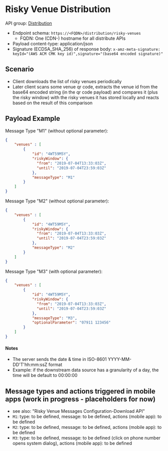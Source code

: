 # Risky Venue Distribution

API group: [Distribution](../guidebook.md#system-apis-and-interfaces)

- Endpoint schema: ```https://<FQDN>/distribution/risky-venues```
  - FQDN: One (CDN-) hostname for all distribute APIs
- Payload content-type: application/json
- Signature (ECDSA_SHA_256) of response body: ```x-amz-meta-signature: keyId="(AWS ACM CMK key id)",signature="(base64 encoded signature)"```

## Scenario
- Client downloads the list of risky venues periodically
- Later client scans some venue qr code, extracts the venue id from the base64 encoded string (in the qr code payload) and compares it (plus the risky window) with the risky venues it has stored locally and reacts based on the result of this comparison 

## Payload Example

Message Type "M1" (without optional parameter):
```json
{
    "venues" : [
        {
            "id": "4WT59M5Y",
            "riskyWindow": {
              "from": "2019-07-04T13:33:03Z",
              "until": "2019-07-04T23:59:03Z"
            },
            "messageType": "M1"
        }
    ]
}
```

Message Type "M2" (without optional parameter):
```json
{
    "venues" : [
        {
            "id": "4WT59M5Y",
            "riskyWindow": {
              "from": "2019-07-04T13:33:03Z",
              "until": "2019-07-04T23:59:03Z"
            },
            "messageType": "M2"
        }
    ]
}
```

Message Type "M3" (with optional parameter):
```json
{
    "venues" : [
        {
            "id": "4WT59M5Y",
            "riskyWindow": {
              "from": "2019-07-04T13:33:03Z",
              "until": "2019-07-04T23:59:03Z"
            },
            "messageType": "M3",
            "optionalParameter": "07911 123456"
        }
    ]
}
```

#### Notes
- The server sends the date & time in ISO-8601 YYYY-MM-DD'T'hh:mm:ssZ format
- Example: if the downstream data source has a granularity of a day, the time will be default to 00:00:00

## Message types and actions triggered in mobile apps (work in progress - placeholders for now)
- see also: "Risky Venue Messages Configuration-Download API"
- `M1`: type: to be defined, message: to be defined, actions (mobile app): to be defined
- `M2`: type: to be defined, message: to be defined, actions (mobile app): to be defined
- `M3`: type: to be defined, message: to be defined (click on phone number opens system dialog), actions (mobile app): to be defined
